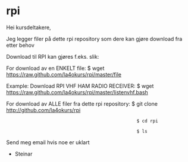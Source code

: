# rpi
Hei kursdeltakere,

Jeg legger filer på dette rpi repository som dere kan gjøre download fra etter behov


Download til RPI kan gjøres f.eks. slik:

For download av en ENKELT file:                $ wget https://raw.github.com/la4okurs/rpi/master/file

  Example: Download RPI VHF HAM RADIO RECEIVER: $ wget https://raw.github.com/la4okurs/rpi/master/listenvhf.bash

For download av ALLE filer fra dette rpi repository: $ git clone http://github.com/la4okurs/rpi

                                                     $ cd rpi
                                                     
                                                     $ ls

Send meg email hvis noe er uklart

- Steinar
